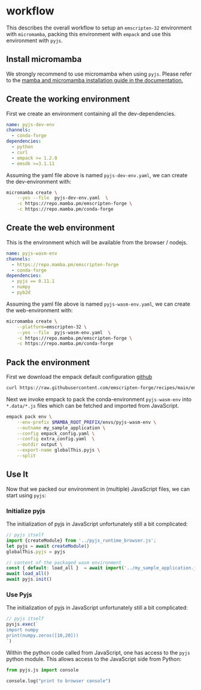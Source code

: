 # workflow

This describes the overall workflow to setup an `emscripten-32` environment with `micromamba`, packing this environment with `empack` and use this environment with `pyjs`.

## Install micromamba

We strongly recommend to use micromamba when using `pyjs`.
Please refer to the [mamba and micromamba installation guide in the documentation.](https://mamba.readthedocs.io/en/latest/installation.html)

## Create the working environment

First we create an environment containing all the dev-dependencies.

```yaml
name: pyjs-dev-env
channels:
  - conda-forge
dependencies:
  - python
  - curl
  - empack >= 1.2.0
  - emsdk >=3.1.11
```

Assuming the yaml file above is named `pyjs-dev-env.yaml`, we can create the dev-environment with:

```bash
micromamba create \
    --yes --file  pyjs-dev-env.yaml  \
    -c https://repo.mamba.pm/emscripten-forge \
    -c https://repo.mamba.pm/conda-forge
```


## Create the web environment

This is the environment which will be available  from the browser / nodejs.

```yaml
name: pyjs-wasm-env
channels:
  - https://repo.mamba.pm/emscripten-forge
  - conda-forge
dependencies:
  - pyjs == 0.11.1
  - numpy
  - pyb2d
```
Assuming the yaml file above is named `pyjs-wasm-env.yaml`, we can create the web-environment with:

```Bash
micromamba create \
    --platform=emscripten-32 \
    --yes --file  pyjs-wasm-env.yaml  \
    -c https://repo.mamba.pm/emscripten-forge \
    -c https://repo.mamba.pm/conda-forge
```


## Pack the environment

First we download the empack default configuration [github](https://raw.githubusercontent.com/emscripten-forge/recipes/main/empack_config.yaml)
```bash
curl https://raw.githubusercontent.com/emscripten-forge/recipes/main/empack_config.yaml --output empack_config.yaml
```

Next we invoke empack to pack the conda-environment `pyjs-wasm-env` into `*.data/*.js` files which can be fetched and imported from JavaScript.

```bash
empack pack env \
    --env-prefix $MAMBA_ROOT_PREFIX/envs/pyjs-wasm-env \
    --outname my_sample_application \
    --config empack_config.yaml \
    --config extra_config.yaml  \
    --outdir output \
    --export-name globalThis.pyjs \
    --split
````


## Use It
Now that we packed our environment in (multiple) JavaScript files, we can start using `pyjs`:

### Initialize pyjs

The initialization of pyjs in JavaScript unfortunately still a bit complicated:

```JavaScript
// pyjs itself
import {createModule} from '../pyjs_runtime_browser.js';
let pyjs = await createModule()
globalThis.pyjs = pyjs

// content of the packaged wasm environment
const { default: load_all }  = await import('../my_sample_application.js')
await load_all()
await pyjs.init()

```


### Use Pyjs

The initialization of pyjs in JavaScript unfortunately still a bit complicated:

```JavaScript
// pyjs itself
pysjs.exec(`
import numpy
print(numpy.zeros([10,20]))
`)
```


Within the python code called from JavaScript, one has access to the `pyjs` python module.
This allows access to the JavaScript side from Python:


```python
from pyjs.js import console

console.log("print to browser console")
```
